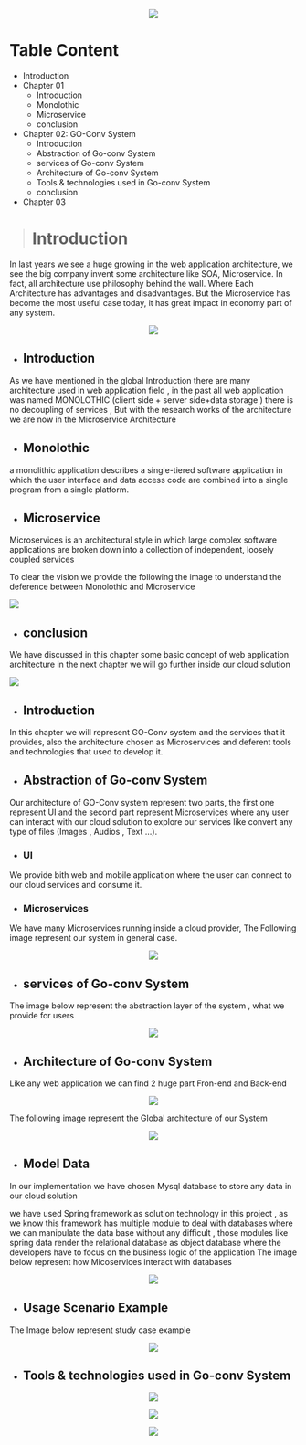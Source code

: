 <p align="center"> 
<img src="https://github.com/alitarfa/online-converter/blob/master/images/logo.png"/>
</p>

# Table Content
- Introduction
- Chapter 01
   - Introduction
   - Monolothic
   - Microservice
   - conclusion
- Chapter 02: GO-Conv System
   - Introduction
   - Abstraction of Go-conv System
   - services of Go-conv System
   - Architecture of Go-conv System
   - Tools & technologies used in Go-conv System
   - conclusion
- Chapter 03 



># Introduction
<p>    In last years we see a huge growing in the web application architecture, we see the big company invent some architecture like SOA, Microservice.
In fact, all architecture use philosophy behind the wall. Where Each Architecture has advantages and disadvantages. But the Microservice has become the most useful case today, it has great impact in economy part of any system.</p>

<p align="center"> 
<img src="https://github.com/alitarfa/online-converter/blob/master/images/Introduction-4.jpg"/>
</p>

- ## Introduction 
<p>
As we have mentioned in the global Introduction there are many architecture used in web application field , in the past all web application was named MONOLOTHIC (client side + server side+data storage ) there is no decoupling of services ,
But with the research works of the architecture we are now in the Microservice
Architecture
</p>

- ## Monolothic
<p>
   a monolithic application describes a single-tiered software application in which the user interface and data access code are combined into a single program from a single platform.
</p>

- ## Microservice
<p>
   Microservices is an architectural style in which large complex software applications are broken down into a collection of independent, loosely coupled services
</p>

<p>
   To clear the vision we provide the following the image to understand the deference between Monolothic and Microservice 
</p>

<img src="https://github.com/alitarfa/online-converter/blob/master/images/Slide3.JPG"/>

- ## conclusion

<p>
   We have discussed in this chapter some basic concept of web application architecture in the next chapter we will go further
   inside our cloud solution
</p>

<img src="https://github.com/alitarfa/online-converter/blob/master/images/chapter2.jpg"/>

- ## Introduction

<p>
   In this chapter we will represent GO-Conv system and the services that it provides, also the architecture chosen as Microservices and deferent tools and technologies that used to develop it.
</p>

- ## Abstraction of Go-conv System 

<p>
    Our architecture of GO-Conv system represent two parts, the first one represent UI and the second part represent Microservices where any user can interact with our cloud solution to explore our services like convert any type of files (Images , Audios , Text ...).
</p>

- ### UI

<p>
   We provide bith web and mobile application where the user can connect to our cloud services and consume it.   
</p>

- ### Microservices

<p>
   We have many Microservices running inside a cloud provider, The Following image represent our system in general case.
</p>

<p align="center"> 
<img src="https://github.com/alitarfa/online-converter/blob/master/images/abstraction.JPG"/>
</p>

- ## services of Go-conv System
<p>
   The image below represent the abstraction layer of the system , what we provide for users 
</p>

<p align="center"> 
<img src="https://github.com/alitarfa/online-converter/blob/master/images/Slide2.JPG"/>
</p>

- ## Architecture of Go-conv System

<p>
    Like any web application we can find 2 huge part Fron-end and Back-end 
</p>

<p align="center"> 
<img src="https://github.com/alitarfa/online-converter/blob/master/images/Slide4.JPG"/>
</p>

<p>
   The following image represent the Global architecture of our System 
</p>

<p align="center"> 
<img src="https://github.com/alitarfa/online-converter/blob/master/images/Slide5.JPG"/>
</p>

- ## Model Data

In our implementation we have chosen Mysql database to store any data in our cloud solution 

we have used Spring framework as solution technology in this project , as we know this framework has multiple module to deal with databases where we can manipulate the data base without any difficult , those modules like spring data render the relational database as object database where the developers have to focus on the business logic of the application
The image below represent how Micoservices interact with databases


<p align="center"> 
<img src="https://github.com/alitarfa/online-converter/blob/master/images/Screenshot%20from%202018-11-20%2019-52-34.png"/>
</p>


- ## Usage Scenario Example

The Image below represent study case example 

<p align="center"> 
<img src="https://github.com/alitarfa/online-converter/blob/master/images/Screenshot%20from%202018-11-20%2022-18-17.png"/>
</p>


- ## Tools & technologies used in Go-conv System
<p align="center"> 
<img src="https://github.com/alitarfa/online-converter/blob/master/images/Screenshot%20from%202018-11-07%2001-07-29.png"/>
</p>

<p align="center"> 
<img src="https://github.com/tarfa-info/micro-service-user/blob/master/images/Screenshot%20from%202018-11-07%2001-10-00.png"/>
</p>

<p align="center"> 
<img src="https://github.com/alitarfa/online-converter/blob/master/images/Screenshot%20from%202018-11-07%2001-07-50.png"/>
</p>
